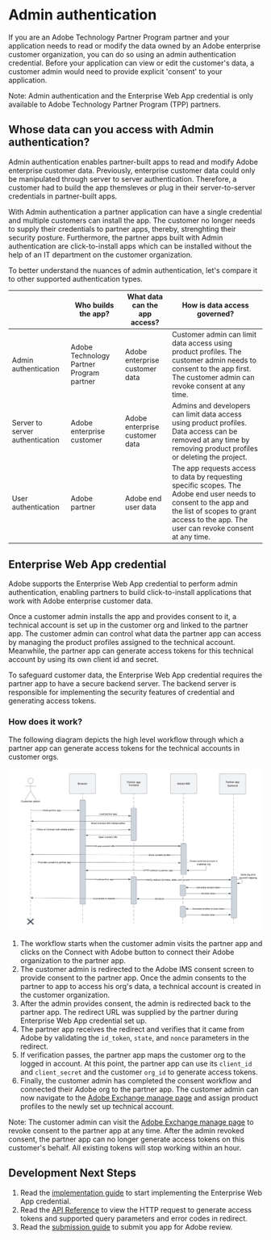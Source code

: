 # Admin authentication

If you are an Adobe Technology Partner Program partner and your application needs to read or modify the data owned by an Adobe enterprise customer organization, you can do so using an admin authentication credential. Before your application can view or edit the customer's data, a customer admin would need to provide explicit 'consent' to your application.

<InlineAlert slots="text"/>

Note: Admin authentication and the Enterprise Web App credential is only available to Adobe Technology Partner Program (TPP) partners.


## Whose data can you access with Admin authentication?

Admin authentication enables partner-built apps to read and modify Adobe enterprise customer data. Previously, enterprise customer data could only be manipulated through server to server authentication. Therefore, a customer had to build the app themsleves or plug in their server-to-server credentials in partner-built apps. 

With Admin authentication a partner application can have a single credential and multiple customers can install the app. The customer no longer needs to supply their credentials to partner apps, thereby, strenghting their security posture. Furthermore, the partner apps built with Admin authentication are click-to-install apps which can be installed without the help of an IT department on the customer organization.

To better understand the nuances of admin authentication, let's compare it to other supported authentication types.

|                                 | Who builds the app?              | What data can the app access?  | How is data access governed?                                                                                                                                                      |
|---------------------------------|----------------------------------|--------------------------------|-----------------------------------------------------------------------------------------------------------------------------------------------------------------------------------|
| Admin authentication            | Adobe Technology Partner Program partner | Adobe enterprise customer data | Customer admin can limit data access using product profiles. The customer admin needs to consent to the app first. The customer admin can revoke consent at any time.             |
| Server to server authentication | Adobe enterprise customer        | Adobe enterprise customer data | Admins and developers can limit data access using product profiles. Data access can be removed at any time by removing product profiles or deleting the project.               |
| User authentication             | Adobe partner                    | Adobe end user data            | The app requests access to data by requesting specific scopes. The Adobe end user needs to consent to the app and the list of scopes to grant access to the app. The user can revoke consent at any time. |


## Enterprise Web App credential

Adobe supports the Enterprise Web App credential to perform admin authentication, enabling partners to build click-to-install applications that work with Adobe enterprise customer data.

Once a customer admin installs the app and provides consent to it, a technical account is set up in the customer org and linked to the partner app. The customer admin can control what data the partner app can access by managing the product profiles assigned to the technical account. Meanwhile, the partner app can generate access tokens for this technical account by using its own client id and secret.

To safeguard customer data, the Enterprise Web App credential requires the partner app to have a secure backend server. The backend server is responsible for implementing the security features of credential and generating access tokens.

### How does it work?

The following diagram depicts the high level workflow through which a partner app can generate access tokens for the technical accounts in customer orgs.

![](../../../images/enterprise-web-app-generate-access-token-uml.png)

1. The workflow starts when the customer admin visits the partner app and clicks on the Connect with Adobe button to connect their Adobe organization to the partner app.
2. The customer admin is redirected to the Adobe IMS consent screen to provide consent to the partner app. Once the admin consents to the partner to app to access his org's data, a technical account is created in the customer organization.
3. After the admin provides consent, the admin is redirected back to the partner app. The redirect URL was supplied by the partner during Enterprise Web App credential set up. 
4. The partner app receives the redirect and verifies that it came from Adobe by validating the `id_token`, `state`, and `nonce` parameters in the redirect. 
5. If verification passes, the partner app maps the customer org to the logged in account. At this point, the partner app can use its `client_id` and `client_secret` and the customer `org_id` to generate access tokens.
6. Finally, the customer admin has completed the consent workflow and connected their Adobe org to the partner app. The customer admin can now navigate to the [Adobe Exchange manage page](https://exchange.adobe.com/manage) and assign product profiles to the newly set up technical account.

<InlineAlert slots="text"/>

Note: The customer admin can visit the [Adobe Exchange manage page](https://exchange.adobe.com/manage) to revoke consent to the partner app at any time. After the admin revoked consent, the partner app can no longer generate access tokens on this customer's behalf. All existing tokens will stop working within an hour.


## Development Next Steps

1. Read the [implementation guide](implementation.md) to start implementing the Enterprise Web App credential.
2. Read the [API Reference](ims.md) to view the HTTP request to generate access tokens and supported query parameters and error codes in redirect.
3. Read the [submission guide](https://www.adobe.com/go/dd_ExperienceCloud_Submissions) to submit you app for Adobe review.